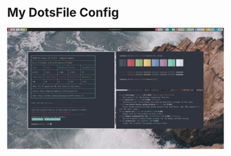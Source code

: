 # My DotsFile Config

![ss](https://raw.githubusercontent.com/ayatmaulana/berkastitik/master/ArcoLinux_2020-06-01_00-30-23.png)
